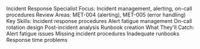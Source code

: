Incident Response Specialist
Focus: Incident management, alerting, on-call procedures
Review Areas: MET-004 (alerting), MET-005 (error handling)
Key Skills:
Incident response procedures
Alert fatigue management
On-call rotation design
Post-incident analysis
Runbook creation
What They'll Catch:
Alert fatigue issues
Missing incident procedures
Inadequate runbooks
Response time problems
